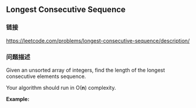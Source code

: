 ## Longest Consecutive Sequence  
### 链接  
https://leetcode.com/problems/longest-consecutive-sequence/description/  
### 问题描述
Given an unsorted array of integers, find the length of the longest consecutive elements sequence.

Your algorithm should run in O(**n**) complexity.

**Example:**
